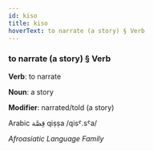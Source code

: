 ```yaml
---
id: kiso
title: kiso
hoverText: to narrate (a story) § Verb
---
```


### to narrate (a story) § Verb

**Verb**: to narrate

**Noun**: a story

**Modifier**: narrated/told (a story)

Arabic قِصَّة qiṣṣa /qisˤ.sˤa/

*Afroasiatic Language Family*